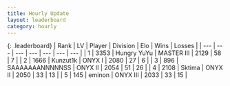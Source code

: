 ```yaml
---
title: Hourly Update
layout: leaderboard
category: hourly
---
```


{: .leaderboard}
| Rank | LV | Player | Division | Elo | Wins | Losses |
| --- | --- | --- | --- | --- | --- | --- |
| <span data-change="0">1</span> | 3353 | <span title="ID: 164871">Hungry YuYu</span> | MASTER III | <span data-change="0">2129</span> | <span data-change="0">58</span> | <span data-change="0">7</span> |
| <span data-change="0">2</span> | 1666 | <span title="ID: 392407">Kunzut1k</span> | ONYX I | <span data-change="0">2080</span> | <span data-change="0">27</span> | <span data-change="0">6</span> |
| <span data-change="0">3</span> | 896 | <span title="ID: 174294">SAAAAAAANNNNNSS</span> | ONYX II | <span data-change="0">2054</span> | <span data-change="0">51</span> | <span data-change="0">26</span> |
| <span data-change="0">4</span> | 2108 | <span title="ID: 353063">Sktima</span> | ONYX II | <span data-change="0">2050</span> | <span data-change="0">33</span> | <span data-change="0">13</span> |
| <span data-change="0">5</span> | 145 | <span title="ID: 282716">eminon</span> | ONYX III | <span data-change="0">2033</span> | <span data-change="0">33</span> | <span data-change="0">15</span> |